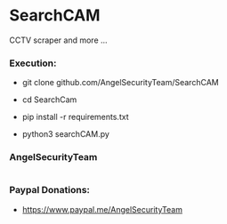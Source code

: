 # SearchCAM

CCTV scraper and more ...
 
<h3> Execution: </h3>

* git clone github.com/AngelSecurityTeam/SearchCAM

* cd SearchCam

* pip install -r requirements.txt

* python3 searchCAM.py


<h3>AngelSecurityTeam</h3>

<img src=" ">

<h3> Paypal Donations: </h3>

* https://www.paypal.me/AngelSecurityTeam
